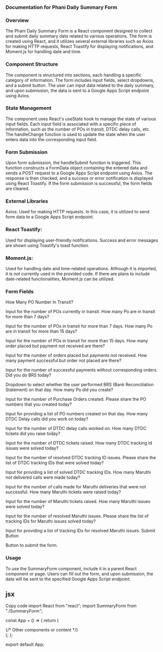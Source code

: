 
### Documentation for Phani Daily Summary Form

### Overview

The Phani Daily Summary Form is a React component designed to collect and submit daily summary data related to various operations. The form is created using React, and it utilizes several external libraries such as Axios for making HTTP requests, React Toastify for displaying notifications, and Moment.js for handling date and time.

### Component Structure

The component is structured into sections, each handling a specific category of information. The form includes input fields, select dropdowns, and a submit button. The user can input data related to the daily summary, and upon submission, the data is sent to a Google Apps Script endpoint using Axios.

### State Management

The component uses React's useState hook to manage the state of various input fields. Each input field is associated with a specific piece of information, such as the number of POs in transit, DTDC delay calls, etc. The handleChange function is used to update the state when the user enters data into the corresponding input field.

### Form Submission

Upon form submission, the handleSubmit function is triggered. This function constructs a FormData object containing the entered data and sends a POST request to a Google Apps Script endpoint using Axios. The response is then checked, and a success or error notification is displayed using React Toastify. If the form submission is successful, the form fields are cleared.

### External Libraries

Axios: Used for making HTTP requests. In this case, it is utilized to send form data to a Google Apps Script endpoint.

### React Toastify: 
Used for displaying user-friendly notifications. Success and error messages are shown using Toastify's toast function.

### Moment.js: 
Used for handling date and time-related operations. Although it is imported, it is not currently used in the provided code. If there are plans to include date-related functionalities, Moment.js can be utilized.

### Form Fields
How Many PO Number In Transit?

Input for the number of POs currently in transit.
How many Po are in transit for more than 7 days?

Input for the number of POs in transit for more than 7 days.
How many Po are in transit for more than 15 days?

Input for the number of POs in transit for more than 15 days.
How many order placed but payment not received are there?

Input for the number of orders placed but payments not received.
How many payment successful but order not placed are there?

Input for the number of successful payments without corresponding orders.
Did you do BRS today?

Dropdown to select whether the user performed BRS (Bank Reconciliation Statement) on that day.
How many Po did you create?

Input for the number of Purchase Orders created.
Please share the PO numbers that you created today?

Input for providing a list of PO numbers created on that day.
How many DTDC Delay calls did you work on today?

Input for the number of DTDC delay calls worked on.
How many DTDC tickets did you raise today?

Input for the number of DTDC tickets raised.
How many DTDC tracking Id issues were solved today?

Input for the number of resolved DTDC tracking ID issues.
Please share the list of DTDC tracking IDs that were solved today?

Input for providing a list of solved DTDC tracking IDs.
How many Maruthi not delivered calls were made today?

Input for the number of calls made for Maruthi deliveries that were not successful.
How many Maruthi tickets were raised today?

Input for the number of Maruthi tickets raised.
How many Maruthi issues were solved today?

Input for the number of resolved Maruthi issues.
Please share the list of tracking IDs for Maruthi issues solved today?

Input for providing a list of tracking IDs for resolved Maruthi issues.
Submit Button

Button to submit the form.

### Usage
To use the SummaryForm component, include it in a parent React component or page. Users can fill out the form, and upon submission, the data will be sent to the specified Google Apps Script endpoint.

## jsx
Copy code
import React from "react";
import SummaryForm from "./SummaryForm";

const App = () => {
  return (
    <div>
      {/* Other components or content */}
      <SummaryForm />
    </div>
  );
};

export default App;


